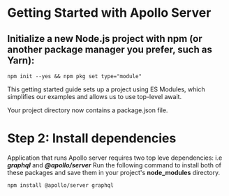 # Getting Started with Apollo Server
## Initialize a new Node.js project with npm (or another package manager you prefer, such as Yarn):
```
npm init --yes && npm pkg set type="module"
```
This getting started guide sets up a project using ES Modules, which simplifies our examples and allows us to use top-level await.

Your project directory now contains a package.json file.

# Step 2: Install dependencies 
Application that runs Apollo server requires two top leve dependencies: i.e _**graphql**_ and _**@apollo/server**_
Run the following command to install both of these packages and save them in your project's **node_modules** directory.
```
npm install @apollo/server graphql
```

